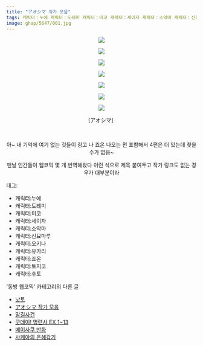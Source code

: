 ```yaml
---
title: "アオシマ 작가 모음"
tags: 캐릭터：누에 캐릭터：도레미 캐릭터：미코 캐릭터：세이자 캐릭터：소악마 캐릭터：신묘마루 캐릭터：오키나 캐릭터：유카리 캐릭터：죠온 캐릭터：토지코 캐릭터：후토 アオシマ 동방_웹코믹
image: ghap/5647/001.jpg
---
```

<div class="article">
<p style="text-align: center; clear: none; float: none;"><img src="{{ site.nasurl }}/ghap/5647/001.jpg"/></p>
<p style="text-align: center; clear: none; float: none;"><img src="{{ site.nasurl }}/ghap/5647/002.jpg"/></p>
<p style="text-align: center; clear: none; float: none;"><img src="{{ site.nasurl }}/ghap/5647/003.jpg"/></p>
<p style="text-align: center; clear: none; float: none;"><img src="{{ site.nasurl }}/ghap/5647/004.jpg"/></p>
<p style="text-align: center; clear: none; float: none;"><img src="{{ site.nasurl }}/ghap/5647/005.jpg"/></p>
<p style="text-align: center; clear: none; float: none;"><img src="{{ site.nasurl }}/ghap/5647/006.jpg"/></p>
<p style="text-align: center; clear: none; float: none;"><img src="{{ site.nasurl }}/ghap/5647/007.jpg"/></p>
<p style="text-align: center; clear: none; float: none;">[アオシマ] </p>
<p style="text-align: center; clear: none; float: none;"><br/></p>
<p style="text-align: center; clear: none; float: none;">아~ 내 기억에 여기 없는 것들이 링고 나 죠온 나오는 편 포함해서 4편은 더 있는데 찾을 수가 없음~</p>
<p style="text-align: center; clear: none; float: none;">맨날 인간들이 웹코믹 몇 개 번역해왔다 이런 식으로 제목 붙여두고 작가 링크도 없는 경우가 대부분이라</p>
</div><div class="tagTrail">
<p>태그: </p>
<ul>
<li>캐릭터:누에</li>
<li>캐릭터:도레미</li>
<li>캐릭터:미코</li>
<li>캐릭터:세이자</li>
<li>캐릭터:소악마</li>
<li>캐릭터:신묘마루</li>
<li>캐릭터:오키나</li>
<li>캐릭터:유카리</li>
<li>캐릭터:죠온</li>
<li>캐릭터:토지코</li>
<li>캐릭터:후토</li>
</ul>
</div><div class="another">
<p>'동방 웹코믹' 카테고리의 다른 글</p>
<ul>
<li><a href="/2019-01-23-ghap_5648">낫토</a></li>
<li><a href="/2019-01-23-ghap_5647">アオシマ 작가 모음</a></li>
<li><a href="/2019-01-20-ghap_5635">말길사건</a></li>
<li><a href="/2019-01-18-ghap_5626">굿데이! 명련사 EX 1~13</a></li>
<li><a href="/2019-01-17-ghap_5621">메이사쿠 만화</a></li>
<li><a href="/2019-01-17-ghap_5620">샤케야의 은혜갚기</a></li>
</ul>
</div>